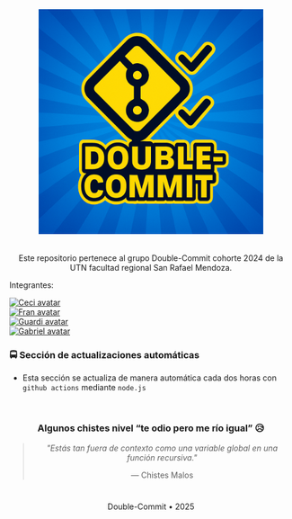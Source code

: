 <div align="center">
    <img src="./public/double-commit-logo.png" width="400" height="auto" />
</div>

 <br>

<div align="center"> 
 <p>Este repositorio pertenece al grupo Double-Commit cohorte 2024 de la UTN facultad regional San Rafael Mendoza.</p>
</div>

Integrantes:

<div align="left" style="display: grid; grid-template-columns: repeat(auto-fill, minamax(45px, 1fr));">
    <a href="https://github.com/CeciliaOlejar" title="CeciliaOlejar">
    <img src="https://avatars.githubusercontent.com/u/104603137?v=4" width="45" height="45" alt="Ceci avatar" />
    </a>
     <a href="https://github.com/Xeneixxe" title="Xeneixxe">
    <img src="https://avatars.githubusercontent.com/u/134340520?v=4" width="45" height="45" alt="Fran avatar" />
    </a>
    <a href="https://github.com/Philama" title="Philama">
    <img src="https://avatars.githubusercontent.com/u/25463245?v=4" width="45" height="45" alt="Guardi avatar" />
    </a>
    <a href="https://github.com/solidsnk86/" title="solidsnk86">
    <img src="https://avatars.githubusercontent.com/u/93176365?v=4" width="45" height="45" alt="Gabriel avatar" />
    </a>
<div>

### 🚍 Sección de actualizaciones automáticas

- Esta sección se actualiza de manera automática cada dos horas con `github actions` mediante `node.js`

<br>

<div align="center">

<h3>Algunos chistes nivel “te odio pero me río igual” 😥</h3>

> _"Estás tan fuera de contexto como una variable global en una función recursiva."_
>
> — Chistes Malos

</div>

#

<div align="center"> 
 <p>Double-Commit • 2025</p>
<div>
